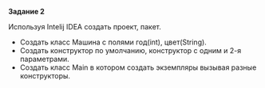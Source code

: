 **Задание 2**

Используя Intelij IDEA создать проект, пакет.
- Создать класс Машина с полями год(int), цвет(String).
- Создать конструктор по умолчанию, конструктор с одним и 2-я параметрами.
- Создать класс Main в котором создать экземпляры вызывая разные конструкторы.